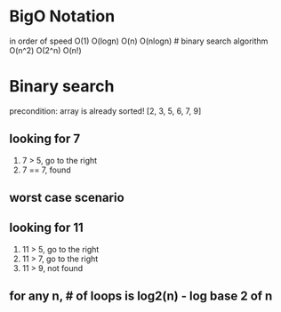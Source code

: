 # BigO Notation
in order of speed
O(1)
O(logn)
O(n)
O(nlogn) # binary search algorithm
O(n^2)
O(2^n)
O(n!)

# Binary search
precondition: array is already sorted!
[2, 3, 5, 6, 7, 9]
## looking for 7
1. 7 > 5, go to the right
2. 7 == 7, found
## worst case scenario
## looking for 11
1. 11 > 5, go to the right
2. 11 > 7, go to the right
3. 11 > 9, not found
## for any n, # of loops is log2(n) - log base 2 of n
